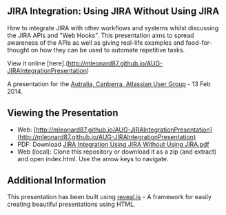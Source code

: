 ## JIRA Integration: Using JIRA Without Using JIRA
How to integrate JIRA with other workflows and systems whilst discussing the JIRA APIs and "Web Hooks". This presentation aims to spread awareness of the APIs as well as giving real-life examples and food-for-thought on how they can be used to automate repetitive tasks.

View it online [here].(http://mleonard87.github.io/AUG-JIRAIntegrationPresentation)

A presentation for the [Autralia, Canberra, Atlassian User Group](https://aug.atlassian.com/display/AUG/Australia+-+Canberra+Atlassian+User+Group) - 13 Feb 2014.

## Viewing the Presentation
- Web: [http://mleonard87.github.io/AUG-JIRAIntegrationPresentation](http://mleonard87.github.io/AUG-JIRAIntegrationPresentation)
- PDF: Download [JIRA Integration Using JIRA Without Using JIRA.pdf](https://github.com/mleonard87/AUGPresentation-JIRAIntegration/blob/master/JIRA_Intergration_Using_JIRA_Without_Using_JIRA.pdf)
- Web (local): Clone this repository or download it as a zip (and extract) and open index.html. Use the arrow keys to navigate.

## Additional Information
This presentation has been built using [reveal.js](https://github.com/hakimel/reveal.js) - A framework for easily creating beautiful presentations using HTML.
